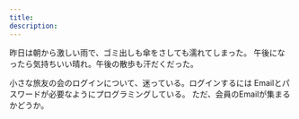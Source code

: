 ```yaml
---
title: 
description: 
---
```


昨日は朝から激しい雨で、ゴミ出しも傘をさしても濡れてしまった。
午後になったら気持ちいい晴れ。午後の散歩も汗だくだった。

小さな旅友の会のログインについて、迷っている。ログインするには
Emailとパスワードが必要なようにプログラミングしている。
ただ、会員のEmailが集まるかどうか。
